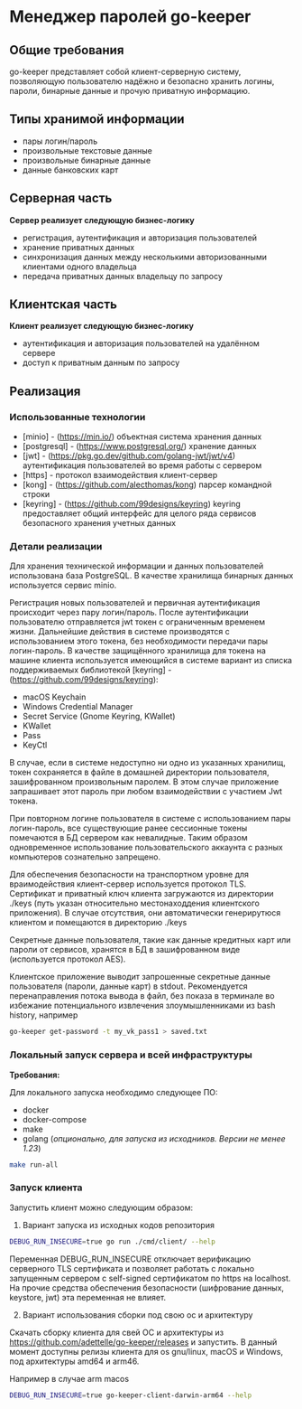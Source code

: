 # Менеджер паролей go-keeper

## Общие требования

go-keeper представляет собой клиент-серверную систему, позволяющую пользователю надёжно и безопасно хранить логины, пароли, бинарные данные и прочую приватную информацию.

## Типы хранимой информации

* пары логин/пароль
* произвольные текстовые данные
* произвольные бинарные данные
* данные банковских карт

## Серверная часть

**Сервер реализует следующую бизнес-логику**

* регистрация, аутентификация и авторизация пользователей
* хранение приватных данных
* синхронизация данных между несколькими авторизованными клиентами одного владельца 
* передача приватных данных владельцу по запросу

## Клиентская часть

**Клиент реализует следующую бизнес-логику**

* аутентификация и авторизация пользователей на удалённом сервере
* доступ к приватным данным по запросу

## Реализация

### Использованные технологии

* [minio] - (https://min.io/) объектная система хранения данных
* [postgresql] - (https://www.postgresql.org/) хранение данных
* [jwt] - (https://pkg.go.dev/github.com/golang-jwt/jwt/v4) аутентификация пользователей во время работы с сервером
* [https] - протокол взаимодействия клиент-сервер
* [kong] - (https://github.com/alecthomas/kong) парсер командной строки
* [keyring] - (https://github.com/99designs/keyring) keyring предоставляет общий интерфейс для целого ряда сервисов безопасного хранения учетных данных

### Детали реализации

Для хранения технической информации и данных пользователей использована база PostgreSQL. В качестве хранилища бинарных данных используется сервис minio.

Регистрация новых пользователей и первичная аутентификация происходит через пару логин/пароль.
После аутентификации пользователю отправляется jwt токен с ограниченным временем жизни. 
Дальнейшие действия в системе производятся с использованием этого токена, без необходимости передачи пары логин-пароль. В качестве защищённого хранилища для токена на машине клиента используется имеющийся в системе вариант из списка поддерживаемых библиотекой [keyring] - (https://github.com/99designs/keyring):

* macOS Keychain
* Windows Credential Manager
* Secret Service (Gnome Keyring, KWallet)
* KWallet
* Pass
* KeyCtl

В случае, если в системе недоступно ни одно из указанных хранилищ, токен сохраняется в файле в домашней директории пользователя, зашифрованном произвольным паролем. В этом случае приложение запрашивает этот пароль при любом взаимодействии с участием Jwt токена. 

При повторном логине пользователя в системе с использованием пары логин-пароль, все существующие ранее сессионные токены помечаются в БД сервером как невалидные. Таким образом одновременное использование пользовательского аккаунта с разных компьютеров сознательно запрещено.  

Для обеспечения безопасности на транспортном уровне для враимодействия клиент-сервер используется протокол TLS. Сертификат и приватный ключ клиента загружаются из директории ./keys (путь указан относительно местонаходдения клиентского приложения). В случае отсутствия, они автоматически генерирутюся клиентом и помещаются в директорию ./keys 

Секретные данные пользователя, такие как данные кредитных карт или пароли от сервисов, хранятся в БД в зашифрованном виде (используется протокол AES).

Клиентское приложение выводит запрошенные секретные данные пользователя (пароли, данные карт) в stdout. Рекомендуется перенаправления потока вывода в файл, без показа в терминале во избежание потенциального извлечения злоумышленниками из bash history, например 
```BASH
go-keeper get-password -t my_vk_pass1 > saved.txt
```

### Локальный запуск сервера и всей инфраструктуры

**Требования:**

Для локального запуска необходимо следующее ПО:
* docker
* docker-compose
* make
* golang (*опционально, для запуска из исходников. Версии не менее 1.23*)

```BASH
make run-all
```

### Запуск клиента

Запустить клиент можно следующим образом:

1. Вариант запуска из исходных кодов репозитория

```BASH
DEBUG_RUN_INSECURE=true go run ./cmd/client/ --help
```
Переменная DEBUG_RUN_INSECURE отключает верификацию серверного TLS сертификата и позволяет работать с локально запущенным сервером с self-signed сертификатом по https на localhost. На прочие средства обеспечения безопасности (шифрование данных, keystore, jwt) эта переменная не влияет.

2. Вариант использования сборки под свою ос и архитектуру

Скачать сборку клиента для свей ОС и архитектуры из https://github.com/adettelle/go-keeper/releases
и запустить. В данный момент доступны релизы клиента для os gnu/linux, macOS и Windows, под архитектуры amd64 и arm46.

Например в случае arm macos

```BASH
DEBUG_RUN_INSECURE=true go-keeper-client-darwin-arm64 --help
```
